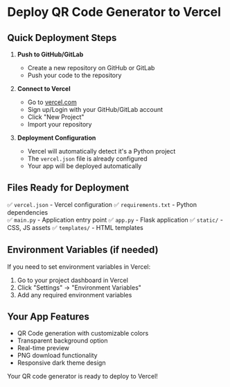 # Deploy QR Code Generator to Vercel

## Quick Deployment Steps

1. **Push to GitHub/GitLab**
   - Create a new repository on GitHub or GitLab
   - Push your code to the repository

2. **Connect to Vercel**
   - Go to [vercel.com](https://vercel.com)
   - Sign up/Login with your GitHub/GitLab account
   - Click "New Project"
   - Import your repository

3. **Deployment Configuration**
   - Vercel will automatically detect it's a Python project
   - The `vercel.json` file is already configured
   - Your app will be deployed automatically

## Files Ready for Deployment

✅ `vercel.json` - Vercel configuration
✅ `requirements.txt` - Python dependencies  
✅ `main.py` - Application entry point
✅ `app.py` - Flask application
✅ `static/` - CSS, JS assets
✅ `templates/` - HTML templates

## Environment Variables (if needed)

If you need to set environment variables in Vercel:
1. Go to your project dashboard in Vercel
2. Click "Settings" → "Environment Variables"
3. Add any required environment variables

## Your App Features

- QR Code generation with customizable colors
- Transparent background option
- Real-time preview
- PNG download functionality
- Responsive dark theme design

Your QR code generator is ready to deploy to Vercel!
